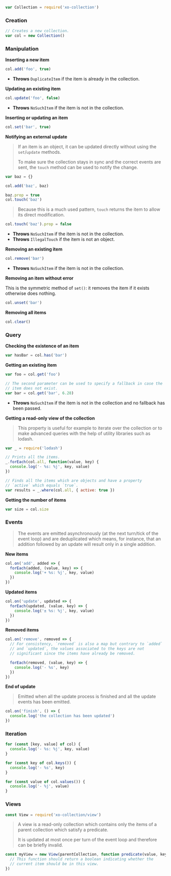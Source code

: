 ```javascript
var Collection = require('xo-collection')
```

### Creation

```javascript
// Creates a new collection.
var col = new Collection()
```

### Manipulation

**Inserting a new item**

```javascript
col.add('foo', true)
```

- **Throws** `DuplicateItem` if the item is already in the collection.

**Updating an existing item**

```javascript
col.update('foo', false)
```

- **Throws** `NoSuchItem` if the item is not in the collection.

**Inserting or updating an item**

```javascript
col.set('bar', true)
```

**Notifying an external update**

> If an item is an object, it can be updated directly without using
> the `set`/`update` methods.
>
> To make sure the collection stays in sync and the correct events are
> sent, the `touch` method can be used to notify the change.

```javascript
var baz = {}

col.add('baz', baz)

baz.prop = true
col.touch('baz')
```

> Because this is a much used pattern, `touch` returns the item to
> allow its direct modification.

```javascript
col.touch('baz').prop = false
```

- **Throws** `NoSuchItem` if the item is not in the collection.
- **Throws** `IllegalTouch` if the item is not an object.

**Removing an existing item**

```javascript
col.remove('bar')
```

- **Throws** `NoSuchItem` if the item is not in the collection.

**Removing an item without error**

This is the symmetric method of `set()`: it removes the item if it
exists otherwise does nothing.

```javascript
col.unset('bar')
```

**Removing all items**

```javascript
col.clear()
```

### Query

**Checking the existence of an item**

```javascript
var hasBar = col.has('bar')
```

**Getting an existing item**

```javascript
var foo = col.get('foo')

// The second parameter can be used to specify a fallback in case the
// item does not exist.
var bar = col.get('bar', 6.28)
```

- **Throws** `NoSuchItem` if the item is not in the collection and no
  fallback has been passed.

**Getting a read-only view of the collection**

> This property is useful for example to iterate over the collection
> or to make advanced queries with the help of utility libraries such
> as lodash.

```javascript
var _ = require('lodash')

// Prints all the items.
_.forEach(col.all, function(value, key) {
  console.log('- %s: %j', key, value)
})

// Finds all the items which are objects and have a property
// `active` which equals `true`.
var results = _.where(col.all, { active: true })
```

**Getting the number of items**

```javascript
var size = col.size
```

### Events

> The events are emitted asynchronously (at the next turn/tick of the
> event loop) and are deduplicated which means, for instance, that an
> addition followed by an update will result only in a single
> addition.

**New items**

```javascript
col.on('add', added => {
  forEach(added, (value, key) => {
    console.log('+ %s: %j', key, value)
  })
})
```

**Updated items**

```javascript
col.on('update', updated => {
  forEach(updated, (value, key) => {
    console.log('± %s: %j', key, value)
  })
})
```

**Removed items**

```javascript
col.on('remove', removed => {
  // For consistency, `removed` is also a map but contrary to `added`
  // and `updated`, the values associated to the keys are not
  // significant since the items have already be removed.

  forEach(removed, (value, key) => {
    console.log('- %s', key)
  })
})
```

**End of update**

> Emitted when all the update process is finished and all the update
> events has been emitted.

```javascript
col.on('finish', () => {
  console.log('the collection has been updated')
})
```

### Iteration

```javascript
for (const [key, value] of col) {
  console.log('- %s: %j', key, value)
}

for (const key of col.keys()) {
  console.log('- %s', key)
}

for (const value of col.values()) {
  console.log('- %j', value)
}
```

### Views

```javascript
const View = require('xo-collection/view')
```

> A view is a read-only collection which contains only the items of a
> parent collection which satisfy a predicate.
>
> It is updated at most once per turn of the event loop and therefore
> can be briefly invalid.

```javascript
const myView = new View(parentCollection, function predicate(value, key) {
  // This function should return a boolean indicating whether the
  // current item should be in this view.
})
```
